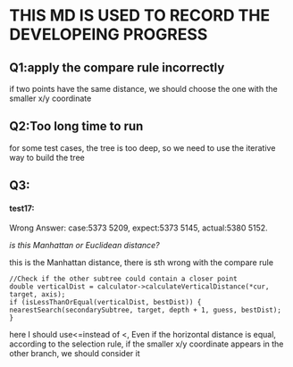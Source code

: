 # THIS MD IS USED TO RECORD THE DEVELOPEING PROGRESS
## Q1:apply the compare rule incorrectly    
if two points have the same distance, we should choose the one with the smaller x/y coordinate

## Q2:Too long time to run
for some test cases, the tree is too deep, 
so we need to use the iterative way to build the tree

## Q3:
#### test17: 
Wrong Answer: 
case:5373 5209,
expect:5373 5145,
actual:5380 5152.

*is this Manhattan or Euclidean distance?*

this is the Manhattan distance,
there is sth wrong with the compare rule
```
//Check if the other subtree could contain a closer point
double verticalDist = calculator->calculateVerticalDistance(*cur, target, axis);
if (isLessThanOrEqual(verticalDist, bestDist)) {
nearestSearch(secondarySubtree, target, depth + 1, guess, bestDist);
}
```

here I should use<=instead of <,
Even if the horizontal distance is equal,
according to the selection rule, 
if the smaller x/y coordinate appears in the other branch,
we should consider it